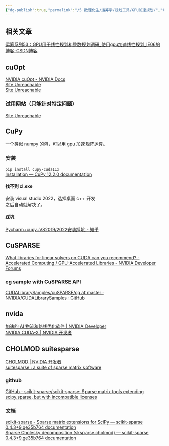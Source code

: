 ```yaml
---
{"dg-publish":true,"permalink":"/5 数理化生/运筹学/规划工具/GPU加速规划/","title":"GPU加速规划"}
---
```



## 相关文章
[运筹系列53：GPU用于线性规划和整数规划调研\_使用gpu加速线性规划\_IE06的博客-CSDN博客](https://blog.csdn.net/kittyzc/article/details/109043633)
## cuOpt
[NVIDIA cuOpt - NVIDIA Docs](https://docs.nvidia.com/cuopt/index.html)  
[Site Unreachable](https://zhuanlan.zhihu.com/p/2707677384)  
[Site Unreachable](https://build.nvidia.com/nim?q=llm)  
### 试用网站（只能针对特定问题）
[Site Unreachable](https://build.nvidia.com/nvidia/nvidia-cuopt)
## CuPy
一个类似 numpy 的包，可以用 gpu 加速矩阵运算。
### 安装
`pip install cupy-cuda11x`  
[Installation — CuPy 12.2.0 documentation](https://docs.cupy.dev/en/stable/install.html#install-cuda)
#### 找不到 cl.exe
安装 visual studio 2022，选择桌面 c++ 开发  
之后自动就解决了。
#### 踩坑
[Pycharm+cupy+VS2019/2022安装踩坑 - 知乎](https://zhuanlan.zhihu.com/p/614102729)

## CuSPARSE
[What libraries for linear solvers on CUDA can you recommend? - Accelerated Computing / GPU-Accelerated Libraries - NVIDIA Developer Forums](https://forums.developer.nvidia.com/t/what-libraries-for-linear-solvers-on-cuda-can-you-recommend/233775)
### cg sample with CuSPARSE API
[CUDALibrarySamples/cuSPARSE/cg at master · NVIDIA/CUDALibrarySamples · GitHub](https://github.com/NVIDIA/CUDALibrarySamples/tree/master/cuSPARSE/cg)
## nvida
[加速的 AI 物流和路线优化软件 | NVIDIA Developer](https://developer.nvidia.com/zh-cn/cuopt-logistics-optimization)  
[NVIDIA CUDA-X | NVIDIA 开发者](https://developer.nvidia.cn/zh-cn/gpu-accelerated-libraries)
## CHOLMOD suitesparse
[CHOLMOD | NVIDIA 开发者](https://developer.nvidia.cn/cholmod)  
[suitesparse : a suite of sparse matrix software](https://people.engr.tamu.edu/davis/suitesparse.html)
### github
[GitHub - scikit-sparse/scikit-sparse: Sparse matrix tools extending scipy.sparse, but with incompatible licenses](https://github.com/scikit-sparse/scikit-sparse)  
### 文档
[scikit-sparse - Sparse matrix extensions for SciPy — scikit-sparse 0.4.3+9.ge35b764 documentation](https://scikit-sparse.readthedocs.io/en/latest/)  
[Sparse Cholesky decomposition (sksparse.cholmod) — scikit-sparse 0.4.3+9.ge35b764 documentation](https://scikit-sparse.readthedocs.io/en/latest/cholmod.html#overview)
